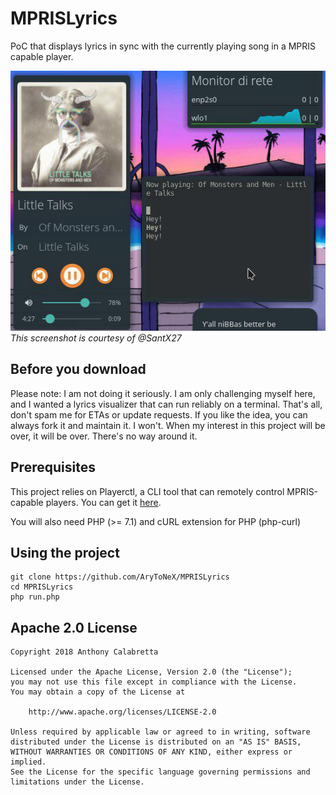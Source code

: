 # MPRISLyrics
PoC that displays lyrics in sync with the currently playing song in a MPRIS capable player.

![Preview of the project](preview.jpg)
_This screenshot is courtesy of @SantX27_

## Before you download

Please note: I am not doing it seriously.
I am only challenging myself here, and I wanted a lyrics visualizer that can run reliably on a terminal.
That's all, don't spam me for ETAs or update requests. If you like the idea, you can always fork it and maintain it.
I won't. When my interest in this project will be over, it will be over. There's no way around it.

## Prerequisites

This project relies on Playerctl, a CLI tool that can remotely control MPRIS-capable players.
You can get it [here](https://github.com/acrisci/playerctl/releases/latest).

You will also need PHP (>= 7.1) and cURL extension for PHP (php-curl)

## Using the project

```
git clone https://github.com/AryToNeX/MPRISLyrics
cd MPRISLyrics
php run.php
```

## Apache 2.0 License

```
Copyright 2018 Anthony Calabretta

Licensed under the Apache License, Version 2.0 (the "License");
you may not use this file except in compliance with the License.
You may obtain a copy of the License at

    http://www.apache.org/licenses/LICENSE-2.0

Unless required by applicable law or agreed to in writing, software
distributed under the License is distributed on an "AS IS" BASIS,
WITHOUT WARRANTIES OR CONDITIONS OF ANY KIND, either express or implied.
See the License for the specific language governing permissions and
limitations under the License.
```
